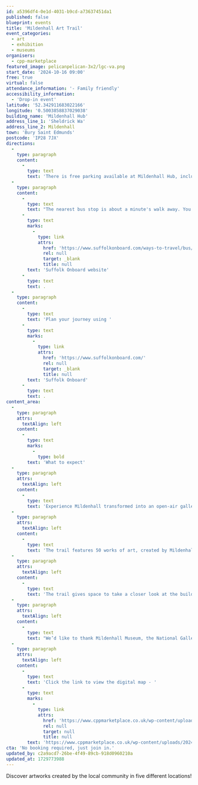 ```yaml
---
id: a5396df4-0e1d-4031-b9cd-a73637451da1
published: false
blueprint: events
title: 'Mildenhall Art Trail'
event_categories:
  - art
  - exhibition
  - museums
organisers:
  - cpp-marketplace
featured_image: pelicanpelican-3x2/lgc-va.png
start_date: '2024-10-16 09:00'
free: true
virtual: false
attendance_information: '- Family friendly'
accessibility_information:
  - 'Drop-in event'
latitude: '52.342911683022166'
longitude: '0.5003858837029038'
building_name: 'Mildenhall Hub'
address_line_1: 'Sheldrick Wa'
address_line_2: Mildenhall
town: 'Bury Saint Edmunds'
postcode: 'IP28 7JX'
directions:
  -
    type: paragraph
    content:
      -
        type: text
        text: 'There is free parking available at Mildenhall Hub, including Blue Badge bays.'
  -
    type: paragraph
    content:
      -
        type: text
        text: "The nearest bus stop is about a minute's walk away. You can find up-to-date bus timetables on the "
      -
        type: text
        marks:
          -
            type: link
            attrs:
              href: 'https://www.suffolkonboard.com/ways-to-travel/bus/'
              rel: null
              target: _blank
              title: null
        text: 'Suffolk Onboard website'
      -
        type: text
        text: .
  -
    type: paragraph
    content:
      -
        type: text
        text: 'Plan your journey using '
      -
        type: text
        marks:
          -
            type: link
            attrs:
              href: 'https://www.suffolkonboard.com/'
              rel: null
              target: _blank
              title: null
        text: 'Suffolk Onboard'
      -
        type: text
        text: .
content_area:
  -
    type: paragraph
    attrs:
      textAlign: left
    content:
      -
        type: text
        marks:
          -
            type: bold
        text: 'What to expect'
  -
    type: paragraph
    attrs:
      textAlign: left
    content:
      -
        type: text
        text: 'Experience Mildenhall transformed into an open-air gallery for over two weeks, during the ‘Look Up to the Skies’ Art Trail.'
  -
    type: paragraph
    attrs:
      textAlign: left
    content:
      -
        type: text
        text: 'The trail features 50 works of art, created by Mildenhall residents during Art Road Trip; a MarketPlace project in partnership with The National Gallery and Mildenhall Museum celebrating the 90th anniversary of The Great Air Race from Mildenhall to Melbourne in 1934.'
  -
    type: paragraph
    attrs:
      textAlign: left
    content:
      -
        type: text
        text: 'The trail gives space to take a closer look at the buildings and locations, immerse yourself in art, and uncover fascinating facts about The Great Air Race along the way.'
  -
    type: paragraph
    attrs:
      textAlign: left
    content:
      -
        type: text
        text: "We’d like to thank Mildenhall Museum, the National Gallery and all of the brilliant artists who have created the artwork you’re about to discover.\_"
  -
    type: paragraph
    attrs:
      textAlign: left
    content:
      -
        type: text
        text: 'Click the link to view the digital map - '
      -
        type: text
        marks:
          -
            type: link
            attrs:
              href: 'https://www.cppmarketplace.co.uk/wp-content/uploads/2024/10/2764-Art-Trail-A5-2pp-flyer-Mildenhall_v2-1-1.pdf'
              rel: null
              target: null
              title: null
        text: 'https://www.cppmarketplace.co.uk/wp-content/uploads/2024/10/2764-Art-Trail-A5-2pp-flyer-Mildenhall_v2-1-1.pdf'
cta: 'No booking required, just join in.'
updated_by: c2a9acd7-26be-4f49-89cb-918d0960210a
updated_at: 1729773988
---
```

Discover artworks created by the local community in five different locations!